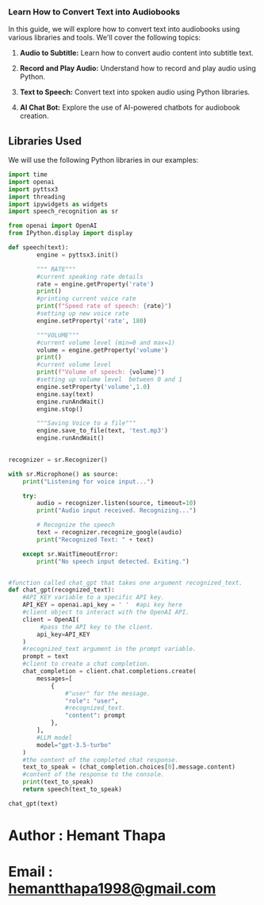 ### Learn How to Convert Text into Audiobooks

In this guide, we will explore how to convert text into audiobooks using various libraries and tools. We'll cover the following topics:

1. **Audio to Subtitle:** Learn how to convert audio content into subtitle text.

2. **Record and Play Audio:** Understand how to record and play audio using Python.

3. **Text to Speech:** Convert text into spoken audio using Python libraries.

4. **AI Chat Bot:** Explore the use of AI-powered chatbots for audiobook creation.

## Libraries Used

We will use the following Python libraries in our examples:

```python
import time
import openai
import pyttsx3
import threading
import ipywidgets as widgets
import speech_recognition as sr

from openai import OpenAI
from IPython.display import display

def speech(text):
        engine = pyttsx3.init() 

        """ RATE"""
        #current speaking rate details
        rate = engine.getProperty('rate')   
        print()
        #printing current voice rate
        print(f"Speed rate of speech: {rate}")  
        #setting up new voice rate
        engine.setProperty('rate', 180)     

        """VOLUME"""
        #current volume level (min=0 and max=1)
        volume = engine.getProperty('volume')  
        print()
        #current volume level
        print(f"Volume of speech: {volume}")   
        #setting up volume level  between 0 and 1
        engine.setProperty('volume',1.0)    
        engine.say(text)
        engine.runAndWait()
        engine.stop()

        """Saving Voice to a file"""
        engine.save_to_file(text, 'test.mp3')
        engine.runAndWait()
    

recognizer = sr.Recognizer()

with sr.Microphone() as source:
    print("Listening for voice input...")

    try:
        audio = recognizer.listen(source, timeout=10)
        print("Audio input received. Recognizing...")

        # Recognize the speech
        text = recognizer.recognize_google(audio)
        print("Recognized Text: " + text)

    except sr.WaitTimeoutError:
        print("No speech input detected. Exiting.")


#function called chat_gpt that takes one argument recognized_text.
def chat_gpt(recognized_text):  
    #API_KEY variable to a specific API key.
    API_KEY = openai.api_key = ' '  #api key here
    #client object to interact with the OpenAI API.
    client = OpenAI(  
         #pass the API key to the client.
        api_key=API_KEY 
    )
    #recognized_text argument in the prompt variable.
    prompt = text
    #client to create a chat completion.
    chat_completion = client.chat.completions.create(  
        messages=[
            {
                #"user" for the message.
                "role": "user",  
                #recognized_text.
                "content": prompt  
            },
        ],
        #LLM model 
        model="gpt-3.5-turbo"  
    )
    #the content of the completed chat response.
    text_to_speak = (chat_completion.choices[0].message.content)  
    #content of the response to the console.
    print(text_to_speak)  
    return speech(text_to_speak)  

chat_gpt(text)
```
# Author : Hemant Thapa
# Email : hemantthapa1998@gmail.com
